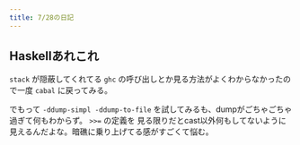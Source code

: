 ```yaml
---
title: 7/28の日記
---
```


## Haskellあれこれ

`stack` が隠蔽してくれてる `ghc` の呼び出しとか見る方法がよくわからなかったので一度 `cabal` に戻ってみる。

でもって `-ddump-simpl -ddump-to-file` を試してみるも、dumpがごちゃごちゃ過ぎて何もわからず。 `>>=` の定義を
見る限りだとcast以外何もしてないように見えるんだよな。暗礁に乗り上げてる感がすごくて悩む。
